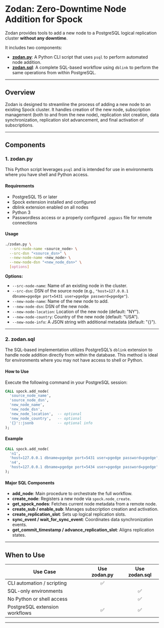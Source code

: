 # Zodan: Zero-Downtime Node Addition for Spock

Zodan provides tools to add a new node to a PostgreSQL logical replication cluster **without any downtime**.

It includes two components:

- **[zodan.py](zodan.py)**: A Python CLI script that uses `psql` to perform automated node addition.
- **[zodan.sql](zodan.sql)**: A complete SQL-based workflow using `dblink` to perform the same operations from within PostgreSQL.

---

## Overview

Zodan is designed to streamline the process of adding a new node to an existing Spock cluster. It handles creation of the new node, subscription management (both to and from the new node), replication slot creation, data synchronization, replication slot advancement, and final activation of subscriptions.

---

## Components

### 1. zodan.py

This Python script leverages `psql` and is intended for use in environments where you have shell and Python access.

#### Requirements

- PostgreSQL 15 or later
- Spock extension installed and configured
- dblink extension enabled on all nodes
- Python 3
- Passwordless access or a properly configured `.pgpass` file for remote connections

#### Usage

```bash
./zodan.py \
  --src-node-name <source_node> \
  --src-dsn "<source_dsn>" \
  --new-node-name <new_node> \
  --new-node-dsn "<new_node_dsn>" \
  [options]
```

**Options:**

- `--src-node-name`: Name of an existing node in the cluster.
- `--src-dsn`: DSN of the source node (e.g., `"host=127.0.0.1 dbname=pgedge port=5431 user=pgedge password=pgedge"`).
- `--new-node-name`: Name of the new node to add.
- `--new-node-dsn`: DSN of the new node.
- `--new-node-location`: Location of the new node (default: "NY").
- `--new-node-country`: Country of the new node (default: "USA").
- `--new-node-info`: A JSON string with additional metadata (default: "{}").

---

### 2. zodan.sql

The SQL-based implementation utilizes PostgreSQL’s `dblink` extension to handle node addition directly from within the database. This method is ideal for environments where you may not have access to shell or Python.

#### How to Use

Execute the following command in your PostgreSQL session:

```sql
CALL spock.add_node(
  'source_node_name',
  'source_node_dsn',
  'new_node_name',
  'new_node_dsn',
  'new_node_location',  -- optional
  'new_node_country',   -- optional
  '{}'::jsonb           -- optional info
);
```

#### Example

```sql
CALL spock.add_node(
  'n1',
  'host=127.0.0.1 dbname=pgedge port=5431 user=pgedge password=pgedge',
  'n4',
  'host=127.0.0.1 dbname=pgedge port=5434 user=pgedge password=pgedge'
);
```

#### Major SQL Components

- **add_node**: Main procedure to orchestrate the full workflow.
- **create_node**: Registers a new node via `spock.node_create`.
- **get_spock_nodes**: Fetches current node metadata from a remote node.
- **create_sub / enable_sub**: Manages subscription creation and activation.
- **create_replication_slot**: Sets up logical replication slots.
- **sync_event / wait_for_sync_event**: Coordinates data synchronization events.
- **get_commit_timestamp / advance_replication_slot**: Aligns replication states.

---

## When to Use

| Use Case                           | Use zodan.py | Use zodan.sql |
| ---------------------------------- | :----------: | :-----------: |
| CLI automation / scripting         | ✅          |               |
| SQL-only environments              |             | ✅            |
| No Python or shell access          |             | ✅            |
| PostgreSQL extension workflows     | ✅          | ✅            |

---
